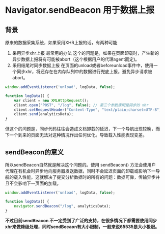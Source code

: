 # Navigator.sendBeacon 用于数据上报
## 背景
原来的数据采集系统，如果采用XHR上报的话，有两种可能
1. 采用异步xhr上报
最常用的办法
这个的问题是，如果在页面卸载时，产生新的异步数据上报将有可能被abort（这个根据用户的代理agent而定)。
1. 采用结尾时同步数据上报
在页面的unload或者beforeunload事件中，使用一个同步xhr，将还存在在内存队列中的数据进行兜底上报。避免异步请求被abort。

```js
window.addEventListener('unload', logData, false);

function logData() {
    var client = new XMLHttpRequest();
    client.open("POST", "/log", false); // 第三个参数表明是同步的 xhr
    client.setRequestHeader("Content-Type", "text/plain;charset=UTF-8");
    client.send(analyticsData);
}
```
但这个的问题是，同步代码往往会造成文档卸载的延迟，下一个导航出现较晚，而下一个到来的页面无法对这种情况作出任何优化。导致载入性能表现变差。

## sendBeacon的意义
所以sendBeacon自然就是解决这个问题的。使用 sendBeacon() 方法会使用户代理在有机会时异步地向服务器发送数据，同时不会延迟页面的卸载或影响下一导航的载入性能。这就解决了提交分析数据时的所有的问题：数据可靠，传输异步并且不会影响下一页面的加载。

```js
window.addEventListener('unload', logData, false);

function logData() {
    navigator.sendBeacon("/log", analyticsData);
}
```

**不过目前sendBeacon 不一定受到了广泛的支持，在很多情况下都需要使用同步xhr来做降级处理，同时sendBecaon有大小限制，一般来说65535是大小极限。**
